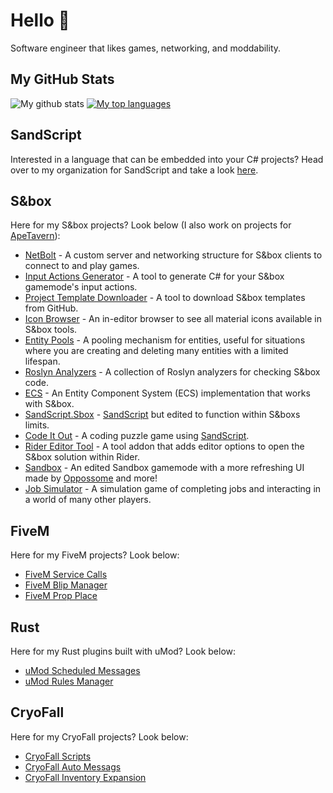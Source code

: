 # Hello 👋
Software engineer that likes games, networking, and moddability.

## My GitHub Stats
![My github stats](https://github-readme-stats.vercel.app/api?username=peter-r-g&count_private=true&show_icons=true&theme=dark)
[![My top languages](https://github-readme-stats.vercel.app/api/top-langs/?username=peter-r-g&layout=compact&theme=dark&langs_count=6)](https://github.com/peter-r-g/github-readme-stats)

## SandScript
Interested in a language that can be embedded into your C# projects? Head over to my organization for SandScript and take a look [here](https://github.com/SandScript).

## S&box
Here for my S&box projects? Look below (I also work on projects for [ApeTavern](https://github.com/apetavern)):
* [NetBolt](https://github.com/Sbox-NetBolt) - A custom server and networking structure for S&box clients to connect to and play games.
* [Input Actions Generator](https://github.com/peter-r-g/Sbox-InputActionsGenerator) - A tool to generate C# for your S&box gamemode's input actions.
* [Project Template Downloader](https://github.com/peter-r-g/Sbox-ProjectTemplateDownloader) - A tool to download S&box templates from GitHub.
* [Icon Browser](https://github.com/peter-r-g/Sbox-IconBrowser) - An in-editor browser to see all material icons available in S&box tools.
* [Entity Pools](https://github.com/peter-r-g/Sbox-EntityPools) - A pooling mechanism for entities, useful for situations where you are creating and deleting many entities with a limited lifespan.
* [Roslyn Analyzers](https://github.com/peter-r-g/Sbox-Analyzers) - A collection of Roslyn analyzers for checking S&box code.
* [ECS](https://github.com/peter-r-g/Sbox-ECS) - An Entity Component System (ECS) implementation that works with S&box.
* [SandScript.Sbox](https://github.com/peter-r-g/SandScript.Sbox) - [SandScript](https://github.com/SandScript) but edited to function within S&boxs limits.
* [Code It Out](https://github.com/peter-r-g/CodeItOut) - A coding puzzle game using [SandScript](https://github.com/SandScript).
* [Rider Editor Tool](https://github.com/peter-r-g/Sbox.RiderEditorTool) - A tool addon that adds editor options to open the S&box solution within Rider.
* [Sandbox](https://github.com/peter-r-g/Sandbox) - An edited Sandbox gamemode with a more refreshing UI made by [Oppossome](https://github.com/Oppossome) and more!
* [Job Simulator](https://github.com/peter-r-g/SBox-Job-Simulator) - A simulation game of completing jobs and interacting in a world of many other players.

## FiveM
Here for my FiveM projects? Look below:
* [FiveM Service Calls](https://github.com/peter-r-g/FiveM-servicecalls)
* [FiveM Blip Manager](https://github.com/peter-r-g/FiveM-blipmanager)
* [FiveM Prop Place](https://github.com/peter-r-g/FiveM-PropPlace)

## Rust
Here for my Rust plugins built with uMod? Look below:
* [uMod Scheduled Messages](https://github.com/peter-r-g/uMod.ScheduledMessages)
* [uMod Rules Manager](https://github.com/peter-r-g/uMod.RulesManager)

## CryoFall
Here for my CryoFall projects? Look below:
* [CryoFall Scripts](https://github.com/peter-r-g/CryoFall-Scripts)
* [CryoFall Auto Messags](https://github.com/peter-r-g/CryoFall-AutoMessages)
* [CryoFall Inventory Expansion](https://github.com/peter-r-g/CryoFall-InventoryExpansion)
